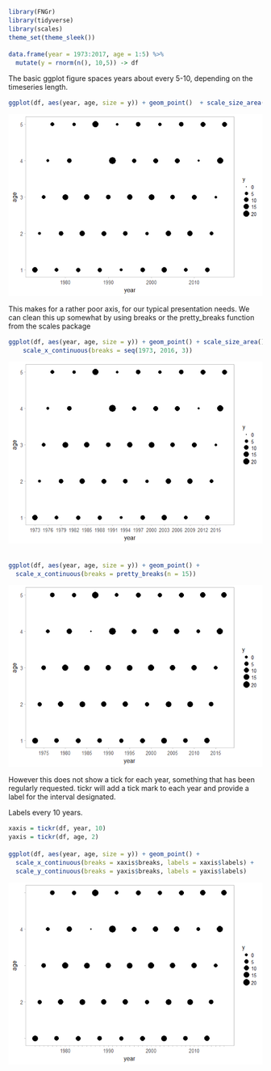 ``` r
library(FNGr)
library(tidyverse)
library(scales)
theme_set(theme_sleek())

data.frame(year = 1973:2017, age = 1:5) %>%
  mutate(y = rnorm(n(), 10,5)) -> df
```

The basic ggplot figure spaces years about every 5-10, depending on the timeseries length.

``` r
ggplot(df, aes(year, age, size = y)) + geom_point()  + scale_size_area()
```

![](readme_files/FNGr_files/figure-markdown_github/unnamed-chunk-2-1.png)

This makes for a rather poor axis, for our typical presentation needs. We can clean this up somewhat by using breaks or the pretty\_breaks function from the scales package

``` r
ggplot(df, aes(year, age, size = y)) + geom_point() + scale_size_area() +
    scale_x_continuous(breaks = seq(1973, 2016, 3))
```

![](readme_files/FNGr_files/figure-markdown_github/unnamed-chunk-3-1.png)

``` r

ggplot(df, aes(year, age, size = y)) + geom_point() +
  scale_x_continuous(breaks = pretty_breaks(n = 15))
```

![](readme_files/FNGr_files/figure-markdown_github/unnamed-chunk-3-2.png)

However this does not show a tick for each year, something that has been regularly requested. tickr will add a tick mark to each year and provide a label for the interval designated.

Labels every 10 years.

``` r
xaxis = tickr(df, year, 10)
yaxis = tickr(df, age, 2)

ggplot(df, aes(year, age, size = y)) + geom_point() +
  scale_x_continuous(breaks = xaxis$breaks, labels = xaxis$labels) +
  scale_y_continuous(breaks = yaxis$breaks, labels = yaxis$labels)
```

![](readme_files/FNGr_files/figure-markdown_github/unnamed-chunk-4-1.png)
